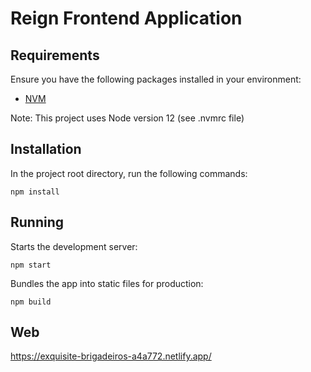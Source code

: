 # Reign Frontend Application

## Requirements

Ensure you have the following packages installed in your environment:

- [NVM](https://github.com/nvm-sh/nvm)

Note: This project uses Node version 12 (see .nvmrc file)

## Installation

In the project root directory, run the following commands:

```
npm install
```

## Running

Starts the development server:

```
npm start
```

Bundles the app into static files for production:

```
npm build
```

## Web

https://exquisite-brigadeiros-a4a772.netlify.app/